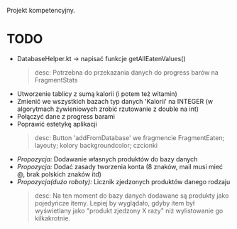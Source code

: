Projekt kompetencyjny. 

# TODO
  - DatabaseHelper.kt -> napisać funkcje getAllEatenValues()
    >desc: Potrzebna do przekazania danych do progress barów na FragmentStats
  - Utworzenie tablicy z sumą kalorii (i potem też witamin)
  - Zmienić we wszystkich bazach typ danych 'Kalorii' na INTEGER (w algorytmach żywieniowych zrobić rzutowanie z double na int)
  - Połączyć dane z progress barami
  - Poprawić estetykę aplikacji
    >desc: Button 'addFromDatabase' we fragmencie FragmentEaten; layouty; kolory backgroundcolor; czcionki
  - _Propozycja:_ Dodawanie własnych produktów do bazy danych
  - _Propozycja:_ Dodać zasady tworzenia konta (8 znaków, mail musi mieć @, brak polskich znaków itd)
  - _Propozycja(dużo roboty):_ Licznik zjedzonych produktów danego rodzaju
    >desc: Na ten moment do bazy danych dodawane są produkty jako pojedyńcze itemy. Lepiej by wyglądało, gdyby item był wyświetlany jako "produkt zjedzony X razy" niż wylistowanie go kilkakrotnie.
